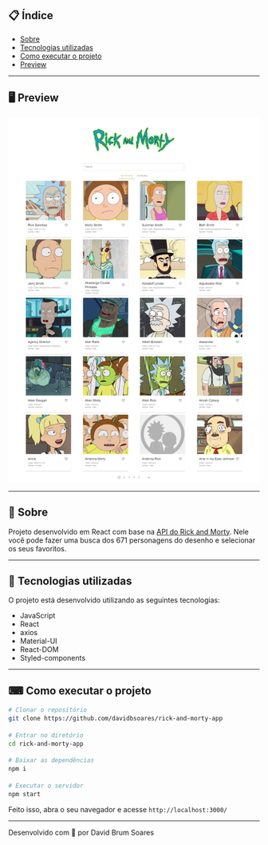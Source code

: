 ## 📋 Índice

- [Sobre](#-Sobre)
- [Tecnologias utilizadas](#-Tecnologias-utilizadas)
- [Como executar o projeto](#-Como-executar-o-projeto)
- [Preview](#-Preview)

---

## 🖥 Preview 
  
  ![](/public/preview.png)
  


---

## 📖 Sobre 

Projeto desenvolvido em React com base na [API do Rick and Morty](https://rickandmortyapi.com/). Nele você pode fazer uma busca dos 671 personagens do desenho e selecionar os seus favoritos.

--- 

## 🚀 Tecnologias utilizadas

O projeto está desenvolvido utilizando as seguintes tecnologias:


- JavaScript
- React
- axios
- Material-UI
- React-DOM
- Styled-components


--- 

## ⌨ Como executar o projeto

```bash
# Clonar o repositório
git clone https://github.com/davidbsoares/rick-and-morty-app

# Entrar no diretório
cd rick-and-morty-app

# Baixar as dependências
npm i

# Executar o servidor
npm start
```

Feito isso, abra o seu navegador e acesse `http://localhost:3000/`

---


Desenvolvido com 💜 por David Brum Soares
